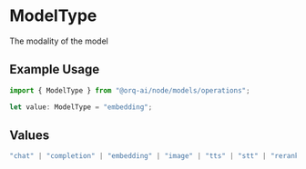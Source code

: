 # ModelType

The modality of the model

## Example Usage

```typescript
import { ModelType } from "@orq-ai/node/models/operations";

let value: ModelType = "embedding";
```

## Values

```typescript
"chat" | "completion" | "embedding" | "image" | "tts" | "stt" | "rerank" | "moderations" | "vision"
```
